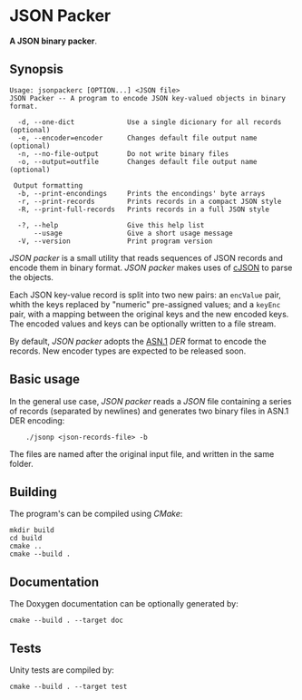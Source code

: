 # JSON Packer

**A JSON binary packer**.

## Synopsis

    Usage: jsonpackerc [OPTION...] <JSON file>
    JSON Packer -- A program to encode JSON key-valued objects in binary format.
    
      -d, --one-dict             Use a single dicionary for all records (optional)
      -e, --encoder=encoder      Changes default file output name (optional)
      -n, --no-file-output       Do not write binary files
      -o, --output=outfile       Changes default file output name (optional)
    
     Output formatting
      -b, --print-encondings     Prints the encondings' byte arrays
      -r, --print-records        Prints records in a compact JSON style
      -R, --print-full-records   Prints records in a full JSON style
    
      -?, --help                 Give this help list
          --usage                Give a short usage message
      -V, --version              Print program version



_JSON packer_ is a small utility that reads sequences of JSON records and encode them in  binary format.
_JSON packer_ makes uses of [cJSON](https://github.com/DaveGamble/cJSON) to parse the objects.

Each JSON key-value record is split into two new pairs: an `encValue` pair,
whith the keys replaced by "numeric" pre-assigned values; and a `keyEnc`
pair, with a mapping between the original keys and the new encoded keys.
The encoded values and keys can be optionally written to a file stream.

By default, _JSON packer_ adopts the
[ASN.1](https://www.itu.int/en/ITU-T/asn1/Pages/introduction.aspx) _DER_ format to encode the records.
New encoder types are expected to be released soon.

## Basic usage

In the general use case, _JSON packer_ reads a _JSON_ file containing a series of records
(separated by newlines) and generates two binary files in ASN.1 DER encoding:

        ./jsonp <json-records-file> -b

The files are named after the original input file, and written in the same folder. 


## Building

The program's can be compiled using _CMake_:

    mkdir build
    cd build
    cmake ..
    cmake --build .
 

## Documentation

The Doxygen documentation can be optionally generated by:

    cmake --build . --target doc
    
## Tests

Unity tests are compiled by:

    cmake --build . --target test
    


